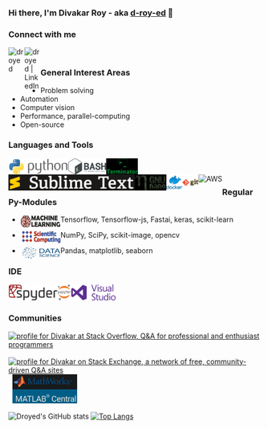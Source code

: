 ### Hi there, I'm Divakar Roy - aka [d-roy-ed][website] 👋

### Connect with me

[<img align="left" alt="droyed" width="32px" src="https://github.githubassets.com/images/modules/logos_page/Octocat.png" />][website]
[<img align="left" alt="droyed | LinkedIn" width="32px" src="https://img.icons8.com/fluency/48/000000/linkedin.png" />][linkedin]
<br />

### General Interest Areas

* Problem solving
* Automation
* Computer vision
* Performance, parallel-computing
* Open-source

### Languages and Tools

<img align="left" alt="Python" height="32px" src="https://raw.githubusercontent.com/droyed/droyed/master/icons/python-logo-generic.png" />
<img align="left" alt="Bash" height="32px" src="https://raw.githubusercontent.com/droyed/droyed/master/icons/Gnu-bash-logo.svg" />
<img align="left" alt="Terminator" height="32px" src="https://raw.githubusercontent.com/droyed/droyed/master/icons/terminator.png" />
<img align="left" alt="Sublime-text" height="32px" src="https://raw.githubusercontent.com/droyed/droyed/master/icons/Sublime_Text_Logo.png" />
<img align="left" alt="Nano-editor" height="32px" src="https://raw.githubusercontent.com/droyed/droyed/master/icons/gnu-nano-4.0.png" />
<img align="left" alt="Docker" height="32px" src="https://raw.githubusercontent.com/github/explore/80688e429a7d4ef2fca1e82350fe8e3517d3494d/topics/docker/docker.png" />
<img align="left" alt="Git" height="32px" src="https://raw.githubusercontent.com/github/explore/80688e429a7d4ef2fca1e82350fe8e3517d3494d/topics/git/git.png" />
<img align="left" alt="AWS" height="32px" src="https://github.com/melanieshi0120/melanieshi0120/blob/master/images/AWS.jpeg" />
<br />
<br />


### Regular Py-Modules

- <img align="left" alt="Machine-learning" width="80px" height="25px" src="https://raw.githubusercontent.com/droyed/droyed/master/icons/ml2.jpeg" /> Tensorflow, Tensorflow-js, Fastai, keras, scikit-learn

- <img align="left" alt="Scientific-computing" width="80px" height="25px" src="https://raw.githubusercontent.com/droyed/droyed/master/icons/sc.png" /> NumPy, SciPy, scikit-image, opencv

- <img align="left" alt="Data-science" width="80px" height="25px" src="https://raw.githubusercontent.com/droyed/droyed/master/icons/ds3.png" /> Pandas, matplotlib, seaborn


### IDE

<img align="left" alt="Spyder" height="32px" src="https://raw.githubusercontent.com/droyed/droyed/master/icons/spyder.png" />
<img align="left" alt="Jupyter" height="32px" src="https://raw.githubusercontent.com/droyed/droyed/master/icons/jupyter.svg" />
<img align="left" alt="Visual Studio Code" height="32px" src="https://raw.githubusercontent.com/droyed/droyed/master/icons/vs.png" /> 

<br />
<br />

### Communities

<a href="https://stackoverflow.com/users/3293881/divakar"><img src="https://stackoverflow.com/users/flair/3293881.png?theme=dark" width="208" height="58" alt="profile for Divakar at Stack Overflow, Q&amp;A for professional and enthusiast programmers" title="profile for Divakar at Stack Overflow, Q&amp;A for professional and enthusiast programmers"></a> &nbsp; <a href="https://stackexchange.com/users/3996536"><img src="https://stackexchange.com/users/flair/3996536.png?theme=dark" width="208" height="58" alt="profile for Divakar on Stack Exchange, a network of free, community-driven Q&amp;A sites" title="profile for Divakar on Stack Exchange, a network of free, community-driven Q&amp;A sites"></a> &nbsp; <a href="https://www.mathworks.com/matlabcentral/profile/authors/870163"><img src="https://raw.githubusercontent.com/droyed/droyed/master/icons/matlab.png" height="58" alt="profile for Divakar on MATLAB Central, a network of MATLAB people sharing their work" title="profile for Divakar on MATLAB Central, a network of MATLAB people sharing their work"></a>

![Droyed's GitHub stats](https://github-readme-stats.vercel.app/api?username=droyed&show_icons=true&theme=merko) [![Top Langs](https://github-readme-stats.vercel.app/api/top-langs/?username=droyed&layout=compact&theme=merko)](https://github.com/droyed)


[website]: https://github.com/droyed
[linkedin]: https://www.linkedin.com/in/droyed/
